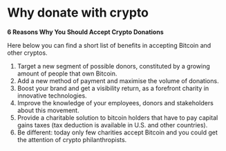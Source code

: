# Why donate with crypto

**6 Reasons Why You Should Accept Crypto Donations**

Here below you can find a short list of benefits in accepting Bitcoin and other cryptos.

1. Target a new segment of possible donors, constituted by a growing amount of people that own Bitcoin.
2. Add a new method of payment and maximise the volume of donations.
3. Boost your brand and get a visibility return, as a forefront charity in innovative technologies.
4. Improve the knowledge of your employees, donors and stakeholders about this movement.
5. Provide a charitable solution to bitcoin holders that have to pay capital gains taxes (tax deduction is available in U.S. and other countries).
6. Be different: today only few charities accept Bitcoin and you could get the attention of crypto philanthropists.
